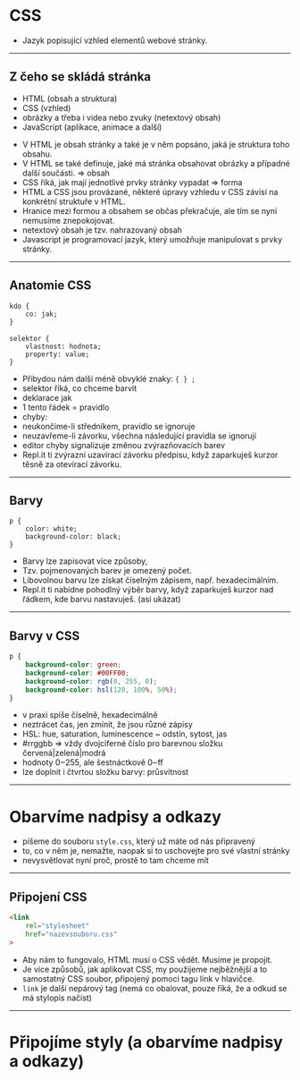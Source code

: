 <!-- .slide: data-state="c-slide-inter" -->

# CSS

>>>
* Jazyk popisující vzhled elementů webové stránky.

---

## Z čeho se skládá stránka

* HTML (obsah a struktura) <!-- .element: class="fragment" -->
* CSS (vzhled) <!-- .element: class="fragment" -->
* obrázky a třeba i videa nebo zvuky (netextový obsah) <!-- .element: class="fragment" -->
* JavaScript (aplikace, animace a další) <!-- .element: class="fragment" -->

>>>
* V HTML je obsah stránky a také je v něm popsáno, jaká je struktura toho obsahu.
* V HTML se také definuje, jaké má stránka obsahovat obrázky a případné další součásti. => obsah
* CSS říká, jak mají jednotlivé prvky stránky vypadat => forma
* HTML a CSS jsou provázané, některé úpravy vzhledu v CSS závisí na konkrétní struktuře v HTML.
* Hranice mezi formou a obsahem se občas překračuje, ale tím se nyní nemusíme znepokojovat.
* netextový obsah je tzv. nahrazovaný obsah
* Javascript je programovací jazyk, který umožňuje manipulovat s prvky stránky.

---

## Anatomie CSS

<pre class="c-text-md fragment" contenteditable data-fragment-index="10"><code class="lang-css" data-noescape><span class="fragment" data-fragment-index="20">kdo</span><span class="fragment" data-fragment-index="30"> { </span>
    <span class="fragment" data-fragment-index="40">co</span><span class="fragment" data-fragment-index="50">:</span><span class="fragment" data-fragment-index="60"> jak</span><span class="fragment" data-fragment-index="70">;</span>
<span class="fragment" data-fragment-index="80">}</span>
</code>
<code class="lang-css" data-noescape><span class="fragment" data-fragment-index="120">selektor</span><span class="fragment" data-fragment-index="130"> { </span>
    <span class="fragment" data-fragment-index="140">vlastnost</span><span class="fragment" data-fragment-index="150">:</span><span class="fragment" data-fragment-index="160"> hodnota</span><span class="fragment" data-fragment-index="170">;</span><span class="fragment" data-fragment-index="1100">
    property: value;</span>
<span class="fragment" data-fragment-index="180">}</span>
</code></pre>

>>>
* Přibydou nám další méně obvyklé znaky: `{ } ;`
* selektor říká, co chceme barvit
* deklarace jak
* 1 tento řádek = pravidlo
* chyby:
 * neukončíme-li středníkem, pravidlo se ignoruje
 * neuzavřeme-li závorku, všechna následující pravidla se ignorují
* editor chyby signalizuje změnou zvýrazňovacích barev
* Repl.it ti zvýrazní uzavírací závorku předpisu, když zaparkuješ kurzor těsně za otevírací závorku.

---

## Barvy

<pre class="c-text-md fragment" contenteditable data-fragment-index="10"><code class="lang-css" data-noescape><span class="fragment" data-fragment-index="20">p</span><span class="fragment" data-fragment-index="30"> { </span>
    <span class="fragment" data-fragment-index="40">color</span><span class="fragment" data-fragment-index="50">:</span><span class="fragment" data-fragment-index="60"> white</span><span class="fragment" data-fragment-index="70">;</span><span class="fragment" data-fragment-index="100">
    background-color: black;</span>
<span class="fragment" data-fragment-index="80">}</span>
</code></pre>

>>>
* Barvy lze zapisovat více způsoby, 
* Tzv. pojmenovaných barev je omezený počet.
* Libovolnou barvu lze získat číselným zápisem, např. hexadecimálním.
* Repl.it ti nabídne pohodlný výběr barvy, když zaparkuješ kurzor nad řádkem, kde barvu nastavuješ. (asi ukázat)

---

## Barvy v CSS

```css
p {
    background-color: green;
    background-color: #00FF00;
    background-color: rgb(0, 255, 0);
    background-color: hsl(120, 100%, 50%);
}
```
<!-- .element: class="c-text-sm" contenteditable="true" -->

>>>
* v praxi spíše číselně, hexadecimálně
* neztrácet čas, jen zmínit, že jsou různé zápisy
* HSL: hue, saturation, luminescence ~ odstín, sytost, jas
* #rrggbb => vždy dvojciferné číslo pro barevnou složku červená|zelená|modrá
* hodnoty 0‒255, ale šestnáctkově 0‒ff
* lze doplnit i čtvrtou složku barvy: průsvitnost

---

<!-- .slide: data-state="c-slide-task" -->

# Obarvíme nadpisy a odkazy

>>>
* píšeme do souboru `style.css`, který už máte od nás připravený
* to, co v něm je, nemažte, naopak si to uschovejte pro své vlastní stránky
* nevysvětlovat nyní proč, prostě to tam chceme mít

---

## Připojení CSS

```html
<link
    rel="stylesheet"
    href="nazevsouboru.css"
>
```
<!-- .element: class="c-text-lg stretch" contenteditable="true" -->

>>>
* Aby nám to fungovalo, HTML musí o CSS vědět. Musíme je propojit.
* Je více způsobů, jak aplikovat CSS, my použijeme nejběžnější a to samostatný CSS soubor, připojený pomocí tagu link v hlavičce.
* `link` je další nepárový tag (nemá co obalovat, pouze říká, že a odkud se má stylopis načíst)

---

<!-- .slide: data-state="c-slide-task" -->

# Připojíme styly (a obarvíme nadpisy a odkazy)